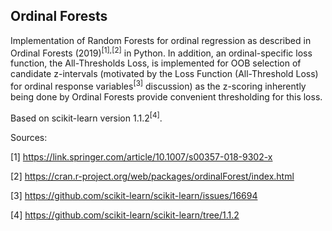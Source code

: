 ## Ordinal Forests

Implementation of Random Forests for ordinal regression as described in Ordinal Forests (2019)<sup>[1],[2]</sup> in Python. In addition, an ordinal-specific loss function, the All-Thresholds Loss, is implemented for OOB selection of candidate z-intervals (motivated by the Loss Function (All-Threshold Loss) for ordinal response variables<sup>[3]</sup> discussion) as the z-scoring inherently being done by Ordinal Forests provide convenient thresholding for this loss.


Based on scikit-learn version 1.1.2<sup>[4]</sup>.

Sources:

[1] https://link.springer.com/article/10.1007/s00357-018-9302-x

[2] https://cran.r-project.org/web/packages/ordinalForest/index.html

[3] https://github.com/scikit-learn/scikit-learn/issues/16694

[4] https://github.com/scikit-learn/scikit-learn/tree/1.1.2
